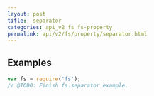 ```yaml
---
layout: post
title:  separator
categories: api_v2 fs fs-property
permalink: api/v2/fs/property/separator.html
---
```


## Examples

```javascript
var fs = require('fs');
// @TODO: Finish fs.separator example.
```








